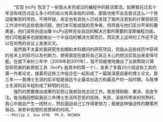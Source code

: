 &ensp;&ensp;&ensp;&ensp;“实现 IncPy 包含了一些我从未完成过的编程中的脏活累活。如果我在过去十年没有经历过这么多小时的如火炼真金般的训练，那我也绝不会去尝试这么一个劳动密集型的项目。不用怀疑，肯定也有其他人已经发现了我所注意到的计算型研究工作流中的这些低效问题，他们本可能成我的竞争者，但将我与他们区分开来的要素是，他们没有创造出像 IncPy这样完全自动的解决方案所需要的深厚编程功底。他们可能最多也就能做出一个半自动的解决方案而已，而实质上这样的工作还不足以在优秀的会议上发表论文。<br>
&ensp;&ensp;&ensp;&ensp;虽然我不太喜欢我研究生初期和本科期间的研究项目，但我从这些经历中获得的技术上的技巧以及判断力，使得我现在能将自己真正关心的想法实现出来变得可能。在接下来的三年中（2009年到2011年），我不知疲倦地做出了五款帮助计算型研究者的新原型工具（IncPy 是其中的第一个），发表了多篇20介绍这些工具的第一作者论文，接着将这些工作组合在一起形成了一篇我深感自豪的博士论文。那三年——我博士生涯的后半程是我迄今止最具创造力和最高产的一段时期，与我博士生涯的前半程形成了鲜明的对比。<br>
&ensp;&ensp;&ensp;&ensp;强烈的想要做出成果的狂怒让我疯狂地主动工作。我变得刚毅、果决、高度专注。每当我回想起我前三年博士生活所忍受的低效、失败、沮丧所带来的煎熬时，我心中就会产生一团怒火，然后逼迫自己工作得更努力；我被这种强迫性的鞭策所驱动，来弥补假想的浪费掉的时间。”<br>
`---Philip J. Guo 《THE  PH.D. GRIND》`
